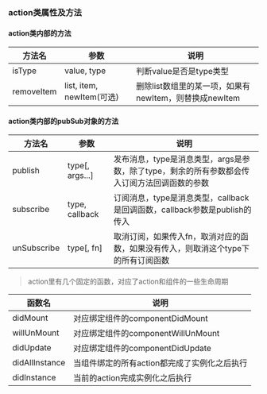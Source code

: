 ### action类属性及方法


#### action类内部的方法
| 方法名 | 参数 | 说明 |
|-------|-----|------|
| isType | value, type | 判断value是否是type类型 |
| removeItem | list, item, newItem(可选) | 删除list数组里的某一项，如果有newItem，则替换成newItem |

#### action类内部的pubSub对象的方法
| 方法名 | 参数 | 说明 |
|-------|-----|------|
| publish | type[, args...] | 发布消息，type是消息类型，args是参数，除了type，剩余的所有参数都会传入订阅方法回调函数的参数 |
| subscribe | type, callback | 订阅消息，type是消息类型，callback是回调函数，callback参数是publish的传入 |
| unSubscribe | type[, fn] | 取消订阅，如果传入fn，取消对应的函数，如果没有传入，则取消这个type下的所有订阅函数 |

> action里有几个固定的函数，对应了action和组件的一些生命周期

| 函数名 | 说明 |
|-------|-----|
| didMount | 对应绑定组件的componentDidMount |
| willUnMount | 对应绑定组件的componentWillUnMount |
| didUpdate | 对应绑定组件的componentDidUpdate |
| didAllInstance | 当组件绑定的所有action都完成了实例化之后执行 |
| didInstance | 当前的action完成实例化之后执行 |